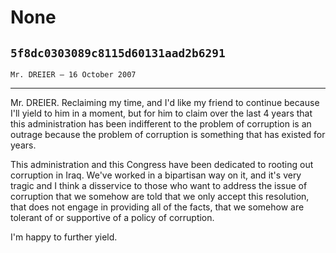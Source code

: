 # None
## `5f8dc0303089c8115d60131aad2b6291`
`Mr. DREIER — 16 October 2007`

---


Mr. DREIER. Reclaiming my time, and I'd like my friend to continue 
because I'll yield to him in a moment, but for him to claim over the 
last 4 years that this administration has been indifferent to the 
problem of corruption is an outrage because the problem of corruption 
is something that has existed for years.

This administration and this Congress have been dedicated to rooting 
out corruption in Iraq. We've worked in a bipartisan way on it, and 
it's very tragic and I think a disservice to those who want to address 
the issue of corruption that we somehow are told that we only accept 
this resolution, that does not engage in providing all of the facts, 
that we somehow are tolerant of or supportive of a policy of 
corruption.

I'm happy to further yield.